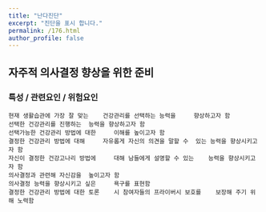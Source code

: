 ```yaml
---
title: "난다진단"
excerpt: "진단을 표시 합니다."
permalink: /176.html
author_profile: false
---
```

## 자주적 의사결정 향상을 위한 준비



### 특성 / 관련요인 / 위험요인

>   

    현재 생활습관에 가장 잘 맞는    건강관리를 선택하는 능력을     향상하고자 함
    선택한 건강관리를 진행하는  능력을 향상하고자 함
    선택가능한 건강관리 방법에 대한     이해를 높이고자 함
    결정한 건강관리 방법에 대해     자유롭게 자신의 의견을 말할 수  있는 능력을 향상시키고자 함
    자신이 결정한 건강고나리 방법에     대해 남들에게 설명할 수 있는    능력을 향상시키고자 함
    의사결정과 관련해 자신감을  높이고자 함
    의사결정 능력을 향상시키고 싶은     욕구를 표현함
    결정한 건강관리 방법에 대한 토론    시 참여자들의 프라이버시 보호를    보장해 주기 위해 노력함

